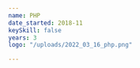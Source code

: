 ```yaml
---
name: PHP
date_started: 2018-11
keySkill: false
years: 3
logo: "/uploads/2022_03_16_php.png"

---
```


